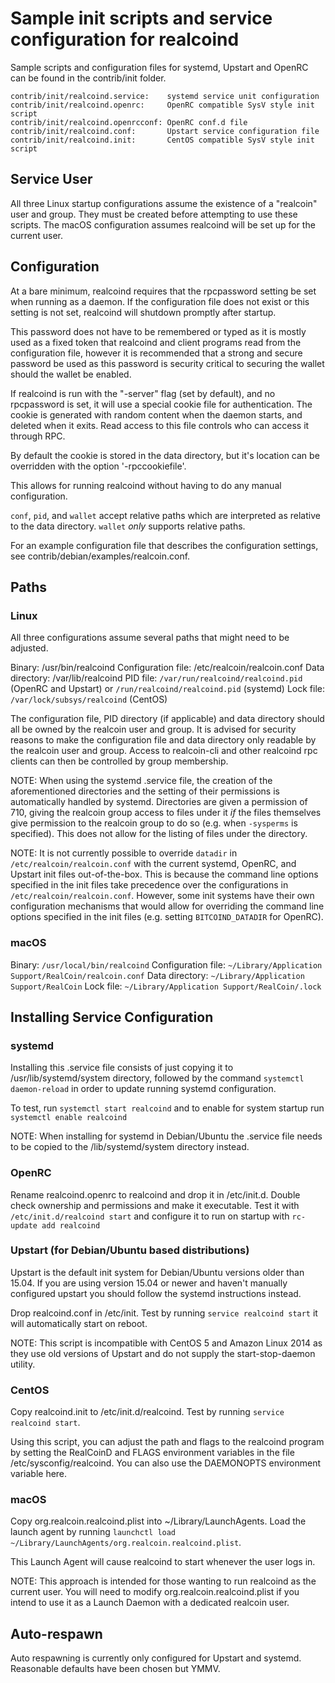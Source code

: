 Sample init scripts and service configuration for realcoind
==========================================================

Sample scripts and configuration files for systemd, Upstart and OpenRC
can be found in the contrib/init folder.

    contrib/init/realcoind.service:    systemd service unit configuration
    contrib/init/realcoind.openrc:     OpenRC compatible SysV style init script
    contrib/init/realcoind.openrcconf: OpenRC conf.d file
    contrib/init/realcoind.conf:       Upstart service configuration file
    contrib/init/realcoind.init:       CentOS compatible SysV style init script

Service User
---------------------------------

All three Linux startup configurations assume the existence of a "realcoin" user
and group.  They must be created before attempting to use these scripts.
The macOS configuration assumes realcoind will be set up for the current user.

Configuration
---------------------------------

At a bare minimum, realcoind requires that the rpcpassword setting be set
when running as a daemon.  If the configuration file does not exist or this
setting is not set, realcoind will shutdown promptly after startup.

This password does not have to be remembered or typed as it is mostly used
as a fixed token that realcoind and client programs read from the configuration
file, however it is recommended that a strong and secure password be used
as this password is security critical to securing the wallet should the
wallet be enabled.

If realcoind is run with the "-server" flag (set by default), and no rpcpassword is set,
it will use a special cookie file for authentication. The cookie is generated with random
content when the daemon starts, and deleted when it exits. Read access to this file
controls who can access it through RPC.

By default the cookie is stored in the data directory, but it's location can be overridden
with the option '-rpccookiefile'.

This allows for running realcoind without having to do any manual configuration.

`conf`, `pid`, and `wallet` accept relative paths which are interpreted as
relative to the data directory. `wallet` *only* supports relative paths.

For an example configuration file that describes the configuration settings,
see contrib/debian/examples/realcoin.conf.

Paths
---------------------------------

### Linux

All three configurations assume several paths that might need to be adjusted.

Binary:              /usr/bin/realcoind
Configuration file:  /etc/realcoin/realcoin.conf
Data directory:      /var/lib/realcoind
PID file:            `/var/run/realcoind/realcoind.pid` (OpenRC and Upstart) or `/run/realcoind/realcoind.pid` (systemd)
Lock file:           `/var/lock/subsys/realcoind` (CentOS)

The configuration file, PID directory (if applicable) and data directory
should all be owned by the realcoin user and group.  It is advised for security
reasons to make the configuration file and data directory only readable by the
realcoin user and group.  Access to realcoin-cli and other realcoind rpc clients
can then be controlled by group membership.

NOTE: When using the systemd .service file, the creation of the aforementioned
directories and the setting of their permissions is automatically handled by
systemd. Directories are given a permission of 710, giving the realcoin group
access to files under it _if_ the files themselves give permission to the
realcoin group to do so (e.g. when `-sysperms` is specified). This does not allow
for the listing of files under the directory.

NOTE: It is not currently possible to override `datadir` in
`/etc/realcoin/realcoin.conf` with the current systemd, OpenRC, and Upstart init
files out-of-the-box. This is because the command line options specified in the
init files take precedence over the configurations in
`/etc/realcoin/realcoin.conf`. However, some init systems have their own
configuration mechanisms that would allow for overriding the command line
options specified in the init files (e.g. setting `BITCOIND_DATADIR` for
OpenRC).

### macOS

Binary:              `/usr/local/bin/realcoind`
Configuration file:  `~/Library/Application Support/RealCoin/realcoin.conf`
Data directory:      `~/Library/Application Support/RealCoin`
Lock file:           `~/Library/Application Support/RealCoin/.lock`

Installing Service Configuration
-----------------------------------

### systemd

Installing this .service file consists of just copying it to
/usr/lib/systemd/system directory, followed by the command
`systemctl daemon-reload` in order to update running systemd configuration.

To test, run `systemctl start realcoind` and to enable for system startup run
`systemctl enable realcoind`

NOTE: When installing for systemd in Debian/Ubuntu the .service file needs to be copied to the /lib/systemd/system directory instead.

### OpenRC

Rename realcoind.openrc to realcoind and drop it in /etc/init.d.  Double
check ownership and permissions and make it executable.  Test it with
`/etc/init.d/realcoind start` and configure it to run on startup with
`rc-update add realcoind`

### Upstart (for Debian/Ubuntu based distributions)

Upstart is the default init system for Debian/Ubuntu versions older than 15.04. If you are using version 15.04 or newer and haven't manually configured upstart you should follow the systemd instructions instead.

Drop realcoind.conf in /etc/init.  Test by running `service realcoind start`
it will automatically start on reboot.

NOTE: This script is incompatible with CentOS 5 and Amazon Linux 2014 as they
use old versions of Upstart and do not supply the start-stop-daemon utility.

### CentOS

Copy realcoind.init to /etc/init.d/realcoind. Test by running `service realcoind start`.

Using this script, you can adjust the path and flags to the realcoind program by
setting the RealCoinD and FLAGS environment variables in the file
/etc/sysconfig/realcoind. You can also use the DAEMONOPTS environment variable here.

### macOS

Copy org.realcoin.realcoind.plist into ~/Library/LaunchAgents. Load the launch agent by
running `launchctl load ~/Library/LaunchAgents/org.realcoin.realcoind.plist`.

This Launch Agent will cause realcoind to start whenever the user logs in.

NOTE: This approach is intended for those wanting to run realcoind as the current user.
You will need to modify org.realcoin.realcoind.plist if you intend to use it as a
Launch Daemon with a dedicated realcoin user.

Auto-respawn
-----------------------------------

Auto respawning is currently only configured for Upstart and systemd.
Reasonable defaults have been chosen but YMMV.

